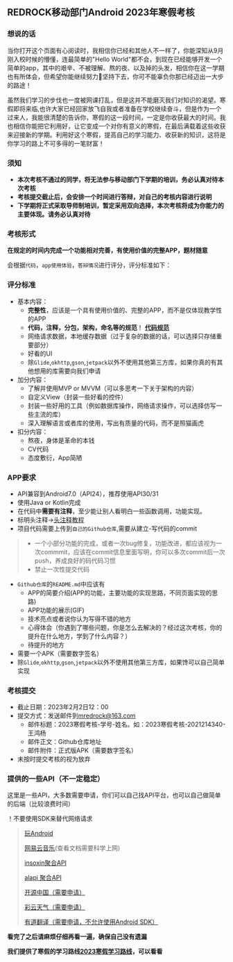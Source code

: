 ## **REDROCK移动部门Android 2023年寒假考核**

### **想说的话**

 当你打开这个页面有心阅读时，我相信你已经和其他人不一样了，你能深知从9月刚入校时候的懵懂，连最简单的"Hello World"都不会，到现在已经能够开发一个简单的app，其中的艰辛、不被理解、熬的夜、以及掉的头发，相信你在这一学期也有所体会，但希望你能继续努力💪坚持下去，你可不能辜负你那已经迈出一大步的路途！

 虽然我们学习的步伐也一度被网课打乱，但是这并不能磨灭我们对知识的渴望。寒假即将来临,也许大家已经回家放飞自我或者准备在学校继续奋斗，但是作为一个过来人，我能很清楚的告诉你，寒假的这一段时间，一定是你收获最大的时间。我也相信你能把它利用好，让它变成一个对你有意义的寒假，在最后满载着这些收获来迎接新的学期。利用好这个寒假，提高自己的学习能力、收获新的知识，这将是你学习的路上不可多得的一笔财富！

### **须知**

- **本次考核不通过的同学，将无法参与移动部门下学期的培训，务必认真对待本次考核**
- **考核提交截止后，会安排一个时间进行答辩，对自己的考核内容进行说明**
- **下学期将正式采取导师制培训，暂定采用双向选择，本次考核将成为你能力的主要体现。请务必认真对待**

### **考核形式**

**在规定的时间内完成一个功能相对完善，有使用价值的完整APP，题材随意**

会根据`代码`，`app使用体验`，`答辩情况`进行评分，评分标准如下：

### **评分标准**

- 基本内容：
  - **完整性**，应该是一个具有使用价值的、完整的APP，而不是仅体现教学性的APP
  - **代码，注释，分包，架构，命名等的规范**！ **[代码规范](https://redrock.feishu.cn/docx/NmnFd6TJcoXLmAxysTbcIMoCnMd)** 
  - 网络请求数据，本地缓存数据（过于复杂的数据的话，可以选择只存储重要部分）
  - 好看的UI
  - 除`Glide`,`okhttp`,`gson`,`jetpack`以外不使用其他第三方库，如果你真的有其他想用的库需要向我们申请
- 加分内容：
  - 了解并使用MVP or MVVM（可以多思考一下关于架构的内容）
  - 自定义View（封装一些好看的控件）
  - 封装一些好用的工具（例如数据库操作，网络请求操作，可以选择仿写一些主流的库）
  - 深入理解语言或者库的使用，写出有质量的代码，而不是照猫画虎
- 扣分内容：
  - 熬夜，身体是革命的本钱
  - CV代码
  - 态度敷衍，App简陋

### **APP要求**

- API兼容到Android7.0（API24），推荐使用API30/31
- 使用Java or Kotlin完成
- 在代码中**需要有注释**，至少能让别人看明白一些函数调用，功能实现。
- 标明头注释->[头注释教程](https://blog.csdn.net/fhl13017599952/article/details/86020762)
- 项目代码需要上传到`自己的Github仓库`,需要从建立-写代码的commit

> - 一个小部分功能的完成，或者一次bug修复，功能改进，都应该视为一次commmit，应该在commit信息里面写明，你可以多次commit后一次push，养成良好的码代码习惯
> - 禁止一次性提交代码

- `Github仓库`的`README.md`中应该有
  - APP的简要介绍(APP的功能，主要功能的实现思路，不同页面实现的思路)
  - APP功能的展示(GIF)
  - 技术亮点或者说你认为写得不错的地方
  - 心得体会（你遇到了哪些问题，你是怎么去解决的？经过这次考核，你的提升在什么地方，学到了什么内容？）
  - 待提升的地方
- 需要一个APK（需要数字签名）
- 除`Glide`,`okhttp`,`gson`,`jetpack`以外不使用其他第三方库，如果馋可以自己简单实现

### **考核提交**

- 截止日期：2023年2月2日12：00
- 提交方式：发送邮件到[mredrock@163.com](mailto:mredrock@163.com)
  - 邮件标题：2023寒假考核-学号-姓名。如：2023寒假考核-2021214340-王鸿杨
  - 邮件正文：Github仓库地址
  - 邮件附件：正式版APK（需要数字签名）
- 未按时提交考核的视为放弃

### **提供的一些API（不一定稳定）**

这里是一些API，大多数需要申请，你们可以自己找API平台，也可以自己做简单的后端（比较浪费时间）

！不要使用SDK来替代网络请求

> [玩Android](https://www.wanandroid.com/blog/show/2)
>
> [网易云音乐](http://why.vin:2023/)(查看文档需要科学上网)
>
> [insoxin聚合API](https://api.isoyu.com/#/)
>
> [alapi 聚合API](https://www.alapi.cn/)
>
> [开源中国（需要申请）](https://www.oschina.net/openapi/docs)
>
> [彩云天气（需要申请）](https://docs.caiyunapp.com/docs/intro)
>
> [有道翻译（需要申请，不允许使用Android SDK）](https://ai.youdao.com/DOCSIRMA/html/自然语言翻译/API文档/文本翻译服务/文本翻译服务-API文档.html)

**看完了之后请麻烦仔细再看一遍，确保自己没有遗漏**

**我们提供了寒假的学习路线[2023寒假学习路线](https://redrock.feishu.cn/docx/BHYpdqzvJohtbBxj1wZcEmXEnYg)，可以看看**
